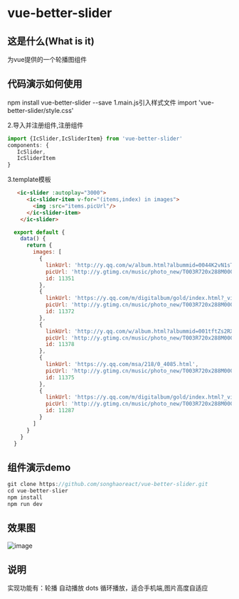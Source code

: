 # vue-better-slider

## 这是什么(What is it)
为vue提供的一个轮播图组件

## 代码演示如何使用

npm install vue-better-slider --save 
1.main.js引入样式文件
import 'vue-better-slider/style.css'

2.导入并注册组件,注册组件
```js
import {IcSlider,IcSliderItem} from 'vue-better-slider'
components: {
   IcSlider,
   IcSliderItem
}
```
3.template模板
```html
   <ic-slider :autoplay="3000">
      <ic-slider-item v-for="(items,index) in images">
        <img :src="items.picUrl"/>
      </ic-slider-item>
    </ic-slider>
```

```js
  export default {
    data() {
      return {
        images: [
          {
            linkUrl: 'http://y.qq.com/w/album.html?albummid=0044K2vN1sT5mE',
            picUrl: 'http://y.gtimg.cn/music/photo_new/T003R720x288M000001YCZlY3aBifi.jpg',
            id: 11351
          },
          {
            linkUrl: 'https://y.qq.com/m/digitalbum/gold/index.html?_video=true&id=2197820&g_f=shoujijiaodian',
            picUrl: 'http://y.gtimg.cn/music/photo_new/T003R720x288M000004ckGfg3zaho0.jpg',
            id: 11372
          },
          {
            linkUrl: 'http://y.qq.com/w/album.html?albummid=001tftZs2RX1Qz',
            picUrl: 'http://y.gtimg.cn/music/photo_new/T003R720x288M00000236sfA406cmk.jpg',
            id: 11378
          },
          {
            linkUrl: 'https://y.qq.com/msa/218/0_4085.html',
            picUrl: 'http://y.gtimg.cn/music/photo_new/T003R720x288M000001s0BXx3Zxcwb.jpg',
            id: 11375
          },
          {
            linkUrl: 'https://y.qq.com/m/digitalbum/gold/index.html?_video=true&id=2195876&g_f=shoujijiaodian',
            picUrl: 'http://y.gtimg.cn/music/photo_new/T003R720x288M000002cwng4353HKz.jpg',
            id: 11287
          }
        ]
      }
    }
  }
```
## 组件演示demo

```js
git clone https://github.com/songhaoreact/vue-better-slider.git
cd vue-better-slier
npm install 
npm run dev
```

## 效果图

![image](http://oij04cgoe.bkt.clouddn.com/demo.gif)

## 说明

实现功能有：轮播 自动播放 dots 循环播放，适合手机端,图片高度自适应











